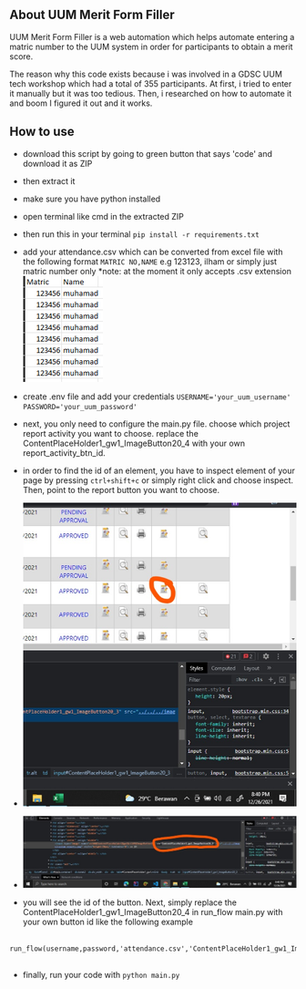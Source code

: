 ## About UUM Merit Form Filler
UUM Merit Form Filler is a web automation which helps automate entering a matric number to the UUM system in order for participants to obtain a merit score.

The reason why this code exists because i was involved in a GDSC UUM tech workshop which had a total of 355 participants. At first, i tried to enter it manually but it was too tedious. Then, i researched on how to automate it and boom I figured it out and it works.

## How to use

- download this script by going to green button that says 'code' and download it as ZIP
- then extract it
- make sure you have python installed
- open terminal like cmd in the extracted ZIP
- then run this in your terminal `pip install -r requirements.txt`
- add your attendance.csv which can be converted from excel file with the following format `MATRIC NO,NAME` e.g 123123, ilham or simply just matric number only *note: at the moment it only accepts .csv extension
![csv example](./images/csv_example.PNG)
- create .env file and add your credentials `USERNAME='your_uum_username' PASSWORD='your_uum_password'`
- next, you only need to configure the main.py file. choose which project report activity you want to choose. replace the ContentPlaceHolder1_gw1_ImageButton20_4 with your own report_activity_btn_id.

- in order to find the id of an element, you have to inspect element of your page by pressing `ctrl+shift+c` or simply right click and choose inspect. Then, point to the report button you want to choose.


- ![report button](./images/button.jpg)
- ![report activity button id](./images/report_activity_btn_id.jpg)
- you will see the id of the button. Next, simply replace the ContentPlaceHolder1_gw1_ImageButton20_4 in run_flow main.py with your own button id like the following example
```
    run_flow(username,password,'attendance.csv','ContentPlaceHolder1_gw1_ImageButton20_4')


```

- finally, run your code with `python main.py`

